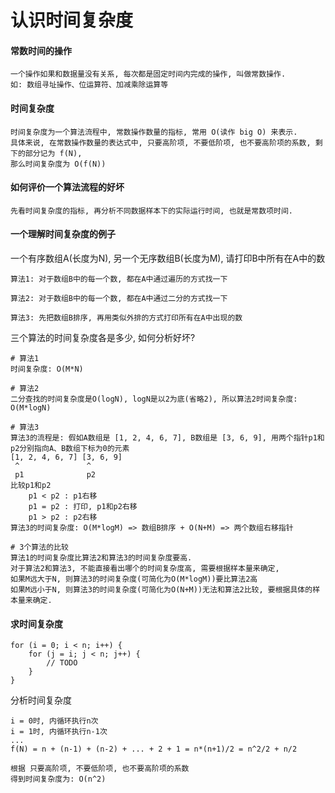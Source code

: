 # 认识时间复杂度

#### 常数时间的操作
```
一个操作如果和数据量没有关系, 每次都是固定时间内完成的操作, 叫做常数操作.
如: 数组寻址操作、位运算符、加减乘除运算等
```

#### 时间复杂度
```
时间复杂度为一个算法流程中, 常数操作数量的指标, 常用 O(读作 big O) 来表示.
具体来说, 在常数操作数量的表达式中, 只要高阶项, 不要低阶项, 也不要高阶项的系数, 剩下的部分记为 f(N),
那么时间复杂度为 O(f(N))
```

#### 如何评价一个算法流程的好坏
```
先看时间复杂度的指标, 再分析不同数据样本下的实际运行时间, 也就是常数项时间.
```

#### 一个理解时间复杂度的例子
一个有序数组A(长度为N), 另一个无序数组B(长度为M), 请打印B中所有在A中的数
```
算法1: 对于数组B中的每一个数, 都在A中通过遍历的方式找一下

算法2: 对于数组B中的每一个数, 都在A中通过二分的方式找一下

算法3: 先把数组B排序, 再用类似外排的方式打印所有在A中出现的数
```
三个算法的时间复杂度各是多少, 如何分析好坏?
```
# 算法1
时间复杂度: O(M*N)

# 算法2
二分查找的时间复杂度是O(logN), logN是以2为底(省略2), 所以算法2时间复杂度: O(M*logN)

# 算法3
算法3的流程是: 假如A数组是 [1, 2, 4, 6, 7], B数组是 [3, 6, 9], 用两个指针p1和p2分别指向A、B数组下标为0的元素
[1, 2, 4, 6, 7] [3, 6, 9]
 ^               ^
 p1              p2
比较p1和p2
    p1 < p2 : p1右移
    p1 = p2 : 打印, p1和p2右移
    p1 > p2 : p2右移
算法3的时间复杂度: O(M*logM) => 数组B排序 + O(N+M) => 两个数组右移指针

# 3个算法的比较
算法1的时间复杂度比算法2和算法3的时间复杂度要高.
对于算法2和算法3, 不能直接看出哪个的时间复杂度高, 需要根据样本量来确定,
如果M远大于N, 则算法3的时间复杂度(可简化为O(M*logM))要比算法2高
如果M远小于N, 则算法3的时间复杂度(可简化为O(N+M))无法和算法2比较, 要根据具体的样本量来确定.
```

#### 求时间复杂度
```
for (i = 0; i < n; i++) {
    for (j = i; j < n; j++) {
        // TODO
    }
}
```
分析时间复杂度
```
i = 0时, 内循环执行n次
i = 1时, 内循环执行n-1次
...
f(N) = n + (n-1) + (n-2) + ... + 2 + 1 = n*(n+1)/2 = n^2/2 + n/2

根据 只要高阶项, 不要低阶项, 也不要高阶项的系数
得到时间复杂度为: O(n^2)
```
